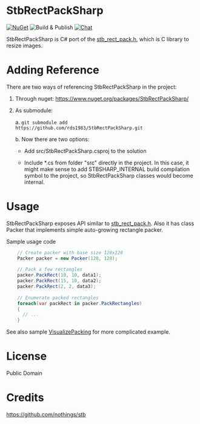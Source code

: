# StbRectPackSharp
[![NuGet](https://img.shields.io/nuget/v/StbRectPackSharp.svg)](https://www.nuget.org/packages/StbRectPackSharp/) 
![Build & Publish](https://github.com/StbSharp/StbRectPackSharp/workflows/Build%20&%20Publish/badge.svg)
[![Chat](https://img.shields.io/discord/628186029488340992.svg)](https://discord.gg/ZeHxhCY)

StbRectPackSharp is C# port of the [stb_rect_pack.h](https://github.com/nothings/stb/blob/master/stb_rect_pack.h), which is C library to resize images.

# Adding Reference
There are two ways of referencing StbRectPackSharp in the project:
1. Through nuget: https://www.nuget.org/packages/StbRectPackSharp/
2. As submodule:
    
    a. `git submodule add https://github.com/rds1983/StbRectPackSharp.git`
    
    b. Now there are two options:
       
      * Add src/StbRectPackSharp.csproj to the solution
       
      * Include *.cs from folder "src" directly in the project. In this case, it might make sense to add STBSHARP_INTERNAL build compilation symbol to the project, so StbRectPackSharp classes would become internal.
     
# Usage
StbRectPackSharp exposes API similar to [stb_rect_pack.h](https://github.com/nothings/stb/blob/master/stb_rect_pack.h). 
Also it has class Packer that implements simple auto-growing rectangle packer.

Sample usage code
```c# 
    // Create packer with base size 128x128
    Packer packer = new Packer(128, 128);
    
    // Pack a few rectangles
    packer.PackRect(10, 10, data1);
    packer.PackRect(15, 10, data2);
    packer.PackRect(2, 2, data3);
    
    // Enumerate packed rectangles
    foreach(var packRect in packer.PackRectangles)
    {
      // ...
    }
```

See also sample [VisualizePacking](https://github.com/StbSharp/StbRectPackSharp/tree/master/tests/StbRectPackSharp.VisualizePacking) for more complicated example.

# License
Public Domain

# Credits
https://github.com/nothings/stb
